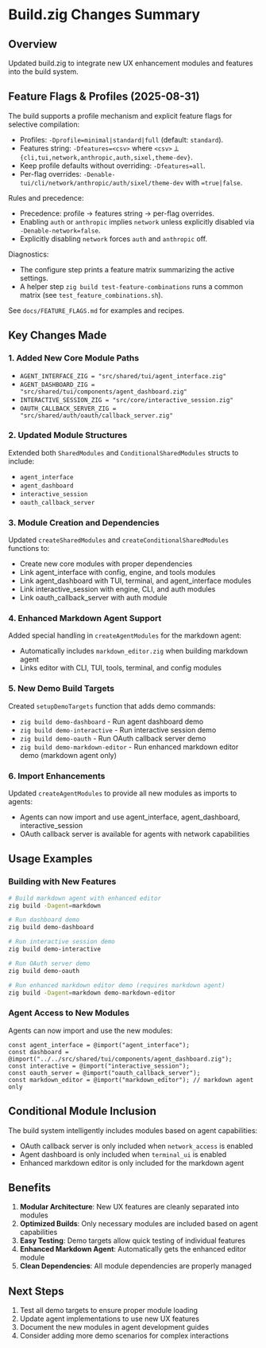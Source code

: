 # Build.zig Changes Summary

## Overview
Updated build.zig to integrate new UX enhancement modules and features into the build system.

## Feature Flags & Profiles (2025-08-31)

The build supports a profile mechanism and explicit feature flags for selective compilation:

- Profiles: `-Dprofile=minimal|standard|full` (default: `standard`).
- Features string: `-Dfeatures=<csv>` where `<csv>` ⟂ `{cli,tui,network,anthropic,auth,sixel,theme-dev}`.
- Keep profile defaults without overriding: `-Dfeatures=all`.
- Per-flag overrides: `-Denable-tui/cli/network/anthropic/auth/sixel/theme-dev` with `=true|false`.

Rules and precedence:
- Precedence: profile → features string → per-flag overrides.
- Enabling `auth` or `anthropic` implies `network` unless explicitly disabled via `-Denable-network=false`.
- Explicitly disabling `network` forces `auth` and `anthropic` off.

Diagnostics:
- The configure step prints a feature matrix summarizing the active settings.
- A helper step `zig build test-feature-combinations` runs a common matrix (see `test_feature_combinations.sh`).

See `docs/FEATURE_FLAGS.md` for examples and recipes.

## Key Changes Made

### 1. Added New Core Module Paths
- `AGENT_INTERFACE_ZIG = "src/shared/tui/agent_interface.zig"`
- `AGENT_DASHBOARD_ZIG = "src/shared/tui/components/agent_dashboard.zig"`
- `INTERACTIVE_SESSION_ZIG = "src/core/interactive_session.zig"`
- `OAUTH_CALLBACK_SERVER_ZIG = "src/shared/auth/oauth/callback_server.zig"`

### 2. Updated Module Structures
Extended both `SharedModules` and `ConditionalSharedModules` structs to include:
- `agent_interface`
- `agent_dashboard`
- `interactive_session`
- `oauth_callback_server`

### 3. Module Creation and Dependencies
Updated `createSharedModules` and `createConditionalSharedModules` functions to:
- Create new core modules with proper dependencies
- Link agent_interface with config, engine, and tools modules
- Link agent_dashboard with TUI, terminal, and agent_interface modules
- Link interactive_session with engine, CLI, and auth modules
- Link oauth_callback_server with auth module

### 4. Enhanced Markdown Agent Support
Added special handling in `createAgentModules` for the markdown agent:
- Automatically includes `markdown_editor.zig` when building markdown agent
- Links editor with CLI, TUI, tools, terminal, and config modules

### 5. New Demo Build Targets
Created `setupDemoTargets` function that adds demo commands:
- `zig build demo-dashboard` - Run agent dashboard demo
- `zig build demo-interactive` - Run interactive session demo
- `zig build demo-oauth` - Run OAuth callback server demo
- `zig build demo-markdown-editor` - Run enhanced markdown editor demo (markdown agent only)

### 6. Import Enhancements
Updated `createAgentModules` to provide all new modules as imports to agents:
- Agents can now import and use agent_interface, agent_dashboard, interactive_session
- OAuth callback server is available for agents with network capabilities

## Usage Examples

### Building with New Features
```bash
# Build markdown agent with enhanced editor
zig build -Dagent=markdown

# Run dashboard demo
zig build demo-dashboard

# Run interactive session demo
zig build demo-interactive

# Run OAuth server demo
zig build demo-oauth

# Run enhanced markdown editor demo (requires markdown agent)
zig build -Dagent=markdown demo-markdown-editor
```

### Agent Access to New Modules
Agents can now import and use the new modules:
```zig
const agent_interface = @import("agent_interface");
const dashboard = @import("../../src/shared/tui/components/agent_dashboard.zig");
const interactive = @import("interactive_session");
const oauth_server = @import("oauth_callback_server");
const markdown_editor = @import("markdown_editor"); // markdown agent only
```

## Conditional Module Inclusion
The build system intelligently includes modules based on agent capabilities:
- OAuth callback server is only included when `network_access` is enabled
- Agent dashboard is only included when `terminal_ui` is enabled
- Enhanced markdown editor is only included for the markdown agent

## Benefits
1. **Modular Architecture**: New UX features are cleanly separated into modules
2. **Optimized Builds**: Only necessary modules are included based on agent capabilities
3. **Easy Testing**: Demo targets allow quick testing of individual features
4. **Enhanced Markdown Agent**: Automatically gets the enhanced editor module
5. **Clean Dependencies**: All module dependencies are properly managed

## Next Steps
1. Test all demo targets to ensure proper module loading
2. Update agent implementations to use new UX features
3. Document the new modules in agent development guides
4. Consider adding more demo scenarios for complex interactions
